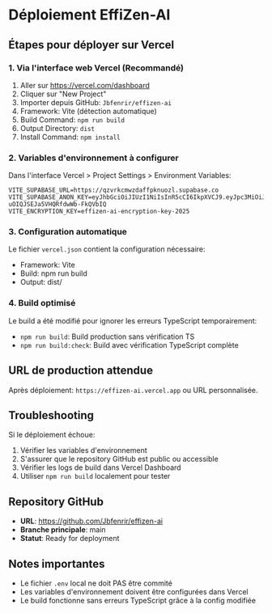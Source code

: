 # Déploiement EffiZen-AI

## Étapes pour déployer sur Vercel

### 1. Via l'interface web Vercel (Recommandé)

1. Aller sur https://vercel.com/dashboard
2. Cliquer sur "New Project"
3. Importer depuis GitHub: `Jbfenrir/effizen-ai`
4. Framework: Vite (détection automatique)
5. Build Command: `npm run build`
6. Output Directory: `dist`
7. Install Command: `npm install`

### 2. Variables d'environnement à configurer

Dans l'interface Vercel > Project Settings > Environment Variables:

```
VITE_SUPABASE_URL=https://qzvrkcmwzdaffpknuozl.supabase.co
VITE_SUPABASE_ANON_KEY=eyJhbGciOiJIUzI1NiIsInR5cCI6IkpXVCJ9.eyJpc3MiOiJzdXBhYmFzZSIsInJlZiI6InF6dnJrY213emRhZmZwa251b3psIiwicm9sZSI6ImFub24iLCJpYXQiOjE3NTIyMTM3OTgsImV4cCI6MjA2Nzc4OTc5OH0.GJXkGBy047Dx8cS-uOIQJSEJa5VHQRfdwWb-FkQVbIQ
VITE_ENCRYPTION_KEY=effizen-ai-encryption-key-2025
```

### 3. Configuration automatique

Le fichier `vercel.json` contient la configuration nécessaire:
- Framework: Vite
- Build: npm run build
- Output: dist/

### 4. Build optimisé

Le build a été modifié pour ignorer les erreurs TypeScript temporairement:
- `npm run build`: Build production sans vérification TS
- `npm run build:check`: Build avec vérification TypeScript complète

## URL de production attendue

Après déploiement: `https://effizen-ai.vercel.app` ou URL personnalisée.

## Troubleshooting

Si le déploiement échoue:
1. Vérifier les variables d'environnement
2. S'assurer que le repository GitHub est public ou accessible
3. Vérifier les logs de build dans Vercel Dashboard
4. Utiliser `npm run build` localement pour tester

## Repository GitHub

- **URL**: https://github.com/Jbfenrir/effizen-ai
- **Branche principale**: main
- **Statut**: Ready for deployment

## Notes importantes

- Le fichier `.env` local ne doit PAS être commité
- Les variables d'environnement doivent être configurées dans Vercel
- Le build fonctionne sans erreurs TypeScript grâce à la config modifiée